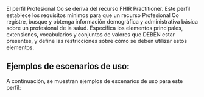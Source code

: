 El perfil Profesional Co se deriva del recurso FHIR Practitioner. Este perfil establece los requisitos mínimos para que un recurso Profesional Co registre, busque y obtenga información demográfica y administrativa básica sobre un profesional de la salud. Especifica los elementos principales, extensiones, vocabularios y conjuntos de valores que DEBEN estar presentes, y define las restricciones sobre cómo se deben utilizar estos elementos.

## Ejemplos de escenarios de uso:
A continuación, se muestran ejemplos de escenarios de uso para este perfil:
